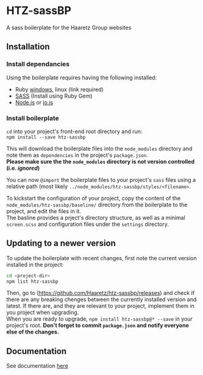 # HTZ-sassBP
A sass boilerplate for the Haaretz Group websites

## Installation
### Install dependancies
Using the boilerplate requires having the following installed:
- Ruby [windows](http://rubyinstaller.org/downloads), linux (link required)
- [SASS](http://sass-lang.com/) (Install using Ruby Gem)
- [Node.js](https://nodejs.org) or [io.js](https://iojs.org)

### Install boilerplate
`cd` into your project's front-end root directory and run:  
`npm install --save htz-sassbp`  

This will download the boilerplate files into the `node_modules` directory and 
note them as `dependencies` in the project's `package.json`.  
**Please make sure the the `node_modules` directory is not version controlled
(i.e. _ignored_)**

You can now `@import` the boilerplate files to your project's `sass` files 
using a relative path (most likely `../node_modules/htz-sassbp/styles/<filename>`.

To kickstart the configuration of your project, copy the content of the 
`node_modules/htz-sassbp/baseline/` directory from the boilerplate to the 
project, and edit the files in it.  
The basline provides a prject's directory structure, as well as a minimal 
`screen.scss` and configuration files under the `settings` directory.

## Updating to a newer version
To update the boilerplate with recent changes, first note the current version installed in the project:

```bash
cd <project-dir>
npm list htz-sassbp
```

Then, go to (https://github.com/Haaretz/htz-sassbp/releases) and check if there are any breaking chenges between the currently installed version and latest. If there are, and they are relevant to your project, implement them in you project when upgrading.  
When you are ready to upgrade, `npm install htz-sassbp@* --save` in your project's root. **Don't forget to commit `package.json` and notify everyone else of the changes.**

## Documentation
See documentation [here](http://www.haaretz.co.il/st/inter/hass-docs/sass/)
